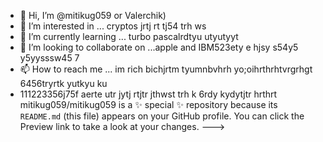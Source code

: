 - 👋 Hi, I’m @mitikug059 or Valerchik)
- 👀 I’m interested in ... cryptos jrtj rt tj54 trh ws
- 🌱 I’m currently learning ... turbo pascalrdtyu utyutyyt
- 💞️ I’m looking to collaborate on ...apple and IBM523ety e hjsy s54y5 y5yysssw45 7
- 📫 How to reach me ... im rich bichjrtm tyumnbvhrh yo;oihrthrhtvrgrhgt 6456tryrtk yutkyu ku
- 111223356j75f aerte utr jytj rtjtr jthwst trh
k 6rdy kydytjtr hrthrt
mitikug059/mitikug059 is a ✨ special ✨ repository because its `README.md` (this file) appears on your GitHub profile.
You can click the Preview link to take a look at your changes.
--->
